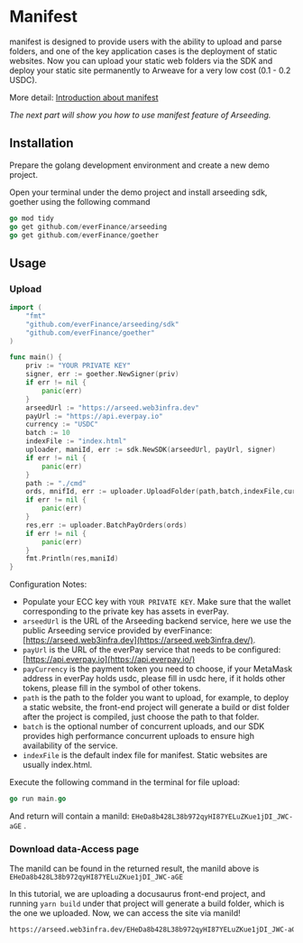 # Manifest

manifest is designed to provide users with the ability to upload and parse folders, and one of the key application cases is the deployment of static websites. Now you can upload your static web folders via the SDK and deploy your static site permanently to Arweave for a very low cost (0.1 - 0.2 USDC).

More detail: [Introduction about manifest](../../other/manifest.md)

*The next part will show you how to use  manifest feature of Arseeding.*

## Installation
Prepare the golang development environment and create a new demo project.

Open your terminal under the demo project and install arseeding sdk, goether using the following command

```go
go mod tidy
go get github.com/everFinance/arseeding
go get github.com/everFinance/goether
```

## Usage
### Upload

```go
import (
	"fmt"
	"github.com/everFinance/arseeding/sdk"
	"github.com/everFinance/goether"
)

func main() {
	priv := "YOUR PRIVATE KEY"
	signer, err := goether.NewSigner(priv)
	if err != nil {
		panic(err)
	}
	arseedUrl := "https://arseed.web3infra.dev"
	payUrl := "https://api.everpay.io"
	currency := "USDC"
	batch := 10
	indexFile := "index.html"
	uploader, maniId, err := sdk.NewSDK(arseedUrl, payUrl, signer)
	if err != nil {
		panic(err)
	}
	path := "./cmd"
	ords, mnifId, err := uploader.UploadFolder(path,batch,indexFile,currency)
	if err != nil {
		panic(err)
	}
	res,err := uploader.BatchPayOrders(ords)
	if err != nil {
		panic(err)
	}
	fmt.Println(res,maniId)
}
```

Configuration Notes:

- Populate your ECC key with `YOUR PRIVATE KEY`. Make sure that the wallet corresponding to the private key has assets in everPay.
- `arseedUrl` is the URL of the Arseeding backend service, here we use the public Arseeding service provided by everFinance: [https://arseed.web3infra.dev](https://arseed.web3infra.dev/).
- `payUrl` is the URL of the everPay service that needs to be configured: [https://api.everpay.io](https://api.everpay.io/)
- `payCurrency` is the payment token you need to choose, if your MetaMask address in everPay holds usdc, please fill in usdc here, if it holds other tokens, please fill in the symbol of other tokens.
- `path` is the path to the folder you want to upload, for example, to deploy a static website, the front-end project will generate a build or dist folder after the project is compiled, just choose the path to that folder.
- `batch` is the optional number of concurrent uploads, and our SDK provides high performance concurrent uploads to ensure high availability of the service.
- `indexFile` is the default index file for manifest. Static websites are usually index.html.

Execute the following command in the terminal for file upload:

```go
go run main.go
```

And return will contain a maniId: `EHeDa8b428L38b972qyHI87YELuZKue1jDI_JWC-aGE` .

### Download data-Access page

The maniId can be found in the returned result, the maniId above is `EHeDa8b428L38b972qyHI87YELuZKue1jDI_JWC-aGE`

In this tutorial, we are uploading a docusaurus front-end project, and running `yarn build` under that project will generate a build folder, which is the one we uploaded. Now, we can access the site via maniId!
```bash
https://arseed.web3infra.dev/EHeDa8b428L38b972qyHI87YELuZKue1jDI_JWC-aGE
```